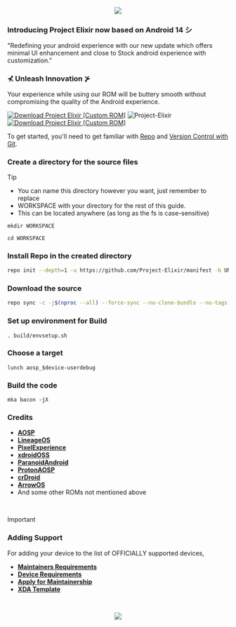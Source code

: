 <p align="center">
  <img src="https://i.imgur.com/kbuDKB5.png" />
</p>

### Introducing Project Elixir now based on Android 14 シ

<p>"Redefining your android experience with our new update which offers minimal UI enhancement and close to Stock android experience with customization."</p>

### ⊀ Unleash Innovation ⊁

Your experience while using our ROM will be buttery smooth without compromising the quality of the Android experience. 

[![Download Project Elixir [Custom ROM]](https://img.shields.io/sourceforge/dm/project-elixir.svg)](https://projectelixiros.com/download) <img src="https://komarev.com/ghpvc/?username=Project-Elixir&style=flat-square" alt="Project-Elixir" />  [![Download Project Elixir [Custom ROM]](https://img.shields.io/sourceforge/dt/project-elixir.svg)](https://projectelixiros.com/download) 

To get started, you'll need to get
familiar with [Repo](https://source.android.com/source/using-repo.html) and [Version Control with Git](https://source.android.com/source/version-control.html).

### Create a directory for the source files
> [!Tip]
> * You can name this directory however you want, just remember to replace
> * WORKSPACE with your directory for the rest of this guide.
> * This can be located anywhere (as long as the fs is case-sensitive)

```
mkdir WORKSPACE
```
```
cd WORKSPACE
```

### Install Repo in the created directory
```bash
repo init --depth=1 -u https://github.com/Project-Elixir/manifest -b UNO --git-lfs
```

### Download the source
```bash
repo sync -c -j$(nproc --all) --force-sync --no-clone-bundle --no-tags
```

### Set up environment for Build
```
. build/envsetup.sh
```
### Choose a target
```
lunch aosp_$device-userdebug
```
### Build the code
```
mka bacon -jX
```

### Credits
 * [**AOSP**](https://android.googlesource.com)
 * [**LineageOS**](https://github.com/LineageOS)
 * [**PixelExperience**](https://github.com/PixelExperience)
 * [**xdroidOSS**](https://github.com/xdroid-oss)
 * [**ParanoidAndroid**](https://github.com/AOSPA)
 * [**ProtonAOSP**](https://github.com/ProtonAOSP)
 * [**crDroid**](https://github.com/crdroidandroid)
 * [**ArrowOS**](https://github.com/ArrowOS)
 * And some other ROMs not mentioned above

<br>   

> [!Important]
> ### Adding Support
> For adding your device to the list of OFFICIALLY supported devices,
> - [**Maintainers Requirements**](https://projectelixiros.com/documentation)
> - [**Device Requirements**](https://projectelixiros.com/documentation)
> - [**Apply for Maintainership**](https://docs.google.com/forms/d/1eme8i0nXFNpv2fEfbskoANIwLUGy4KcYXssluWv6obE)
> - [**XDA Template**](https://github.com/Project-Elixir/docs/blob/UNO/xda_template.txt)

<br>

<p align="center">
  <img src="https://i.imgur.com/zY1Znpm.png" />
</p>
